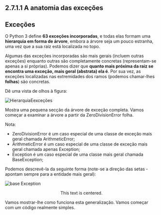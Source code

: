 ## 2.7.1.1 A anatomia das exceções

## Exceções

O Python 3 define **63 exceções incorporadas**, e todas elas formam uma **hierarquia em forma de árvore**, embora a árvore seja um pouco estranha, uma vez que a sua raiz está localizada no topo.  

Algumas das exceções incorporadas são mais gerais (incluem outras exceções) enquanto outras são completamente concretas (representam-se apenas a si próprias). Podemos dizer que **quanto mais próxima da raiz se encontra uma exceção, mais geral (abstrata) ela é**. Por sua vez, as exceções localizadas nas extremidades dos ramos (podemos chamar-lhes **folhas**) são concretas.

Dê uma vista de olhos à figura:

![HierarquiaEexceções](../Imagens/HierarquiaEexcecoes.jpg)

Mostra uma pequena secção da árvore de exceção completa. Vamos começar a examinar a árvore a partir da ZeroDivisionError folha.

Nota:

* ZeroDivisionError é um caso especial de uma classe de exceção mais geral chamada ArithmeticError;
* ArithmeticError é um caso especial de uma classe de exceção mais geral chamada apenas Exception;
* Exception é um caso especial de uma classe mais geral chamada BaseException;

Podemos descrevê-la da seguinte forma (note-se a direção das setas - apontam sempre para a entidade mais geral):

![base Exception](../Imagens/baseException.jpg)

<p align="center">
  This text is centered.
</p>

Vamos mostrar-lhe como funciona esta generalização. Vamos começar com um código realmente simples.

## 